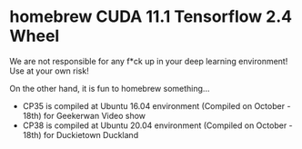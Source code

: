 # homebrew CUDA 11.1 Tensorflow 2.4 Wheel

We are not responsible for any f*ck up in your deep learning environment! Use at your own risk!

On the other hand, it is fun to homebrew something...

* CP35 is compiled at Ubuntu 16.04 environment (Compiled on October - 18th) for Geekerwan Video show
* CP38 is compiled at Ubuntu 20.04 environment (Compiled on October - 18th) for Duckietown Duckland